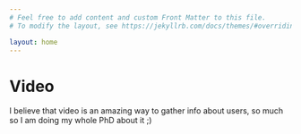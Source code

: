 ```yaml
---
# Feel free to add content and custom Front Matter to this file.
# To modify the layout, see https://jekyllrb.com/docs/themes/#overriding-theme-defaults

layout: home
---
```

# Video

I believe that video is an amazing way to gather info about users, so much so I am doing my whole PhD about it ;)
